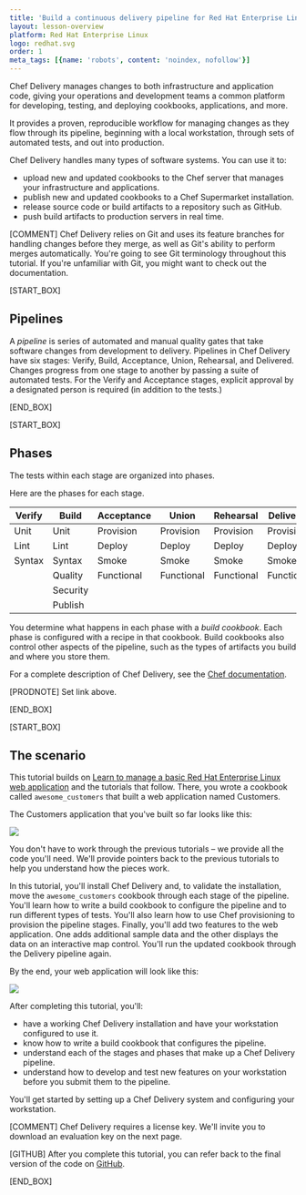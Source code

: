 ```yaml
---
title: 'Build a continuous delivery pipeline for Red Hat Enterprise Linux with Chef Delivery'
layout: lesson-overview
platform: Red Hat Enterprise Linux
logo: redhat.svg
order: 1
meta_tags: [{name: 'robots', content: 'noindex, nofollow'}]
---
```

Chef Delivery manages changes to both infrastructure and application code, giving your operations and development teams a common platform for developing, testing, and deploying cookbooks, applications, and more.

It provides a proven, reproducible workflow for managing changes as they flow through its pipeline, beginning with a local workstation, through sets of automated tests, and out into production.

Chef Delivery handles many types of software systems. You can use it to:

* upload new and updated cookbooks to the Chef server that manages your infrastructure and applications.
* publish new and updated cookbooks to a Chef Supermarket installation.
* release source code or build artifacts to a repository such as GitHub.
* push build artifacts to production servers in real time.

[COMMENT] Chef Delivery relies on Git and uses its feature branches for handling changes before they merge, as well as Git's ability to perform merges automatically. You're going to see Git terminology throughout this tutorial. If you're unfamiliar with Git, you might want to check out the documentation.

[START_BOX]

## Pipelines

A _pipeline_ is series of automated and manual quality gates that take software changes from development to delivery. Pipelines in Chef Delivery have six stages: Verify, Build, Acceptance, Union, Rehearsal, and Delivered. Changes progress from one stage to another by passing a suite of automated tests. For the Verify and Acceptance stages, explicit approval by a designated person is required (in addition to the tests.)

[END_BOX]

[START_BOX]

## Phases

The tests within each stage are organized into phases.

Here are the phases for each stage.

| Verify   | Build      | Acceptance | Union      | Rehearsal  | Delivered  |
|----------|------------|------------|------------|------------|------------|
| Unit     | Unit       | Provision  | Provision  | Provision  | Provision  |
| Lint     | Lint       | Deploy     | Deploy     | Deploy     | Deploy     |
| Syntax   | Syntax     | Smoke      | Smoke      | Smoke      | Smoke      |
|          | Quality    | Functional | Functional | Functional | Functional |
|          | Security   |            |            |            |            |
|          | Publish    |            |            |            |            |

You determine what happens in each phase with a _build cookbook_. Each phase is configured with a recipe in that cookbook. Build cookbooks also control other aspects of the pipeline, such as the types of artifacts you build and where you store them.

For a complete description of Chef Delivery, see the [Chef documentation]().

[PRODNOTE] Set link above.

[END_BOX]

[START_BOX]

## The scenario

This tutorial builds on [Learn to manage a basic Red Hat Enterprise Linux web application](/manage-a-web-app/rhel) and the tutorials that follow. There, you wrote a cookbook called `awesome_customers` that built a web application named Customers.

The Customers application that you've built so far looks like this:

![](delivery/acceptance-customers-verify.png)

You don't have to work through the previous tutorials &ndash; we provide all the code you'll need. We'll provide pointers back to the previous tutorials to help you understand how the pieces work.

In this tutorial, you'll install Chef Delivery and, to validate the installation, move the `awesome_customers` cookbook through each stage of the pipeline. You'll learn how to write a build cookbook to configure the pipeline and to run different types of tests. You'll also learn how to use Chef provisioning to provision the pipeline stages. Finally, you'll add two features to the web application. One adds additional sample data and the other displays the data on an interactive map control. You'll run the updated cookbook through the Delivery pipeline again.

By the end, your web application will look like this:

![](delivery/customers-visualize-data-delivered.png)

After completing this tutorial, you'll:

* have a working Chef Delivery installation and have your workstation configured to use it.
* know how to write a build cookbook that configures the pipeline.
* understand each of the stages and phases that make up a Chef Delivery pipeline.
* understand how to develop and test new features on your workstation before you submit them to the pipeline.

You'll get started by setting up a Chef Delivery system and configuring your workstation.

[COMMENT] Chef Delivery requires a license key. We'll invite you to download an evaluation key on the next page.

[GITHUB] After you complete this tutorial, you can refer back to the final version of the code on [GitHub](https://github.com/learn-chef/deliver-customers-rhel).

[END_BOX]
